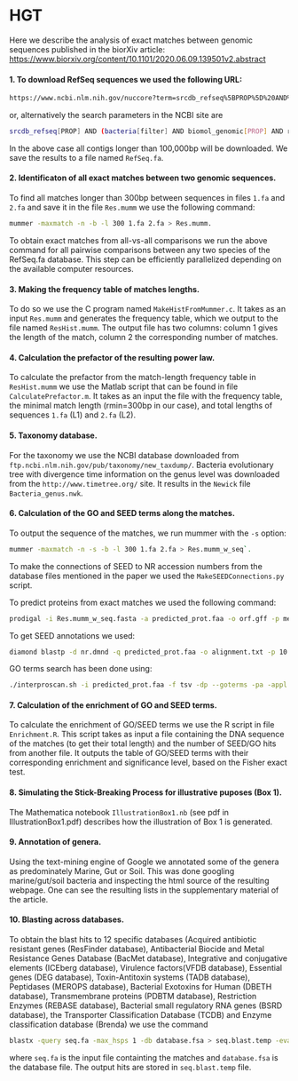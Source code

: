 # HGT
Here we describe the analysis of exact matches between genomic sequences published in the biorXiv article: https://www.biorxiv.org/content/10.1101/2020.06.09.139501v2.abstract

#### 1. To download RefSeq sequences we used the following URL:
```bash
https://www.ncbi.nlm.nih.gov/nuccore?term=srcdb_refseq%5BPROP%5D%20AND%20%28bacteria%5Bfilter%5D%20AND%20biomol_genomic%5BPROP%5D%20AND%20refseq%5Bfilter%5D%20AND%20%28%22100000%22%5BSLEN%5D%20%3A%20%221000000000000000%22%5BSLEN%5D%29%29&cmd=DetailsSearch
```  
or, alternatively the search parameters in the NCBI site are
```bash
srcdb_refseq[PROP] AND (bacteria[filter] AND biomol_genomic[PROP] AND refseq[filter] AND ("100000"[SLEN] : "1000000000000000"[SLEN]))
```  
In the above case all contigs longer than 100,000bp will be downloaded. We save the results to a file named `RefSeq.fa`. 

#### 2. Identificaton of all exact matches between two genomic sequences.
To find all matches longer than 300bp between sequences in files `1.fa` and `2.fa` and save it in the file `Res.mumm` we use the following command: 
```bash
mummer -maxmatch -n -b -l 300 1.fa 2.fa > Res.mumm.
```  
To obtain exact matches from all-vs-all comparisons we run the above command for all pairwise comparisons between any two species of the RefSeq.fa database. This step can be efficiently parallelized depending on the available computer resources.


#### 3. Making the frequency table of matches lengths. 
To do so we use the C program named `MakeHistFromMummer.c`. It takes as an input `Res.mumm` and generates the frequency table, which we output to the file named `ResHist.mumm`.
The output file has two columns: column 1 gives the length of the match, column 2 the corresponding number of matches.
    
#### 4. Calculation the prefactor of the resulting power law. 
To calculate the prefactor from the match-length frequency table in `ResHist.mumm` we use the Matlab script that can be found in file `CalculatePrefactor.m`. It takes as an input the file with the frequency table, the minimal match length (rmin=300bp in our case), and total lengths of sequences `1.fa` (L1) and `2.fa` (L2).

#### 5. Taxonomy database.
For the taxonomy we use the NCBI database downloaded from `ftp.ncbi.nlm.nih.gov/pub/taxonomy/new_taxdump/`.
Bacteria evolutionary tree with divergence time information on the genus level was downloaded from the `http://www.timetree.org/` site. It results in the `Newick` file `Bacteria_genus.nwk`. 



#### 6. Calculation of the GO and SEED terms along the matches. 
To output the sequence of the matches, we run mummer with the `-s` option: 
```bash
mummer -maxmatch -n -s -b -l 300 1.fa 2.fa > Res.mumm_w_seq`. 
```
To make the connections of SEED to NR accession numbers from the database files mentioned in the paper we used the
`MakeSEEDConnections.py` script.

To predict proteins from exact matches we used the following command:
```bash
prodigal -i Res.mumm_w_seq.fasta -a predicted_prot.faa -o orf.gff -p meta -q -f gff
```
To get SEED annotations we used:
```bash
diamond blastp -d nr.dmnd -q predicted_prot.faa -o alignment.txt -p 10 —quiet -k 0 ConnectNRToSEED.py
```
GO terms search has been done using:
```bash
./interproscan.sh -i predicted_prot.faa -f tsv -dp --goterms -pa -appl Pfam -appl TIGRFAM --cpu 20
```
  
#### 7. Calculation of the enrichment of GO and SEED terms. 
To calculate the enrichment of GO/SEED terms we use the R script in file `Enrichment.R`. This script takes as input a file containing the DNA sequence of the matches (to get their total length) and the number of SEED/GO hits from another file. It outputs the table of GO/SEED terms with their corresponding enrichment and significance level, based on the Fisher exact test.

#### 8. Simulating the Stick-Breaking Process for illustrative puposes (Box 1).
The Mathematica notebook `IllustrationBox1.nb` (see pdf in IllustrationBox1.pdf) describes how the illustration of Box 1 is generated.

#### 9. Annotation of genera.
Using the text-mining engine of Google we annotated some of the genera as predominately Marine, Gut or Soil. This was done googling marine/gut/soil bacteria and inspecting the html source of the resulting webpage. One can see the resulting lists in the supplementary material of the article.

#### 10. Blasting across databases.
To obtain the blast hits to 12 specific databases (Acquired  antibiotic resistant genes (ResFinder database), Antibacterial Biocide and Metal Resistance Genes Database (BacMet database), Integrative and conjugative elements (ICEberg database), Virulence factors(VFDB database), Essential genes (DEG database), Toxin-Antitoxin systems (TADB database), Peptidases (MEROPS database), Bacterial Exotoxins for Human (DBETH database), Transmembrane proteins (PDBTM database), Restriction Enzymes (REBASE database), Bacterial small regulatory RNA genes (BSRD database), the Transporter Classification Database (TCDB) and Enzyme classification database (Brenda) we use the command 
```bash
blastx -query seq.fa -max_hsps 1 -db database.fsa > seq.blast.temp -evalue 1e-50 -outfmt "6 sseqid,sseqid"`
```
where `seq.fa` is the input file containting the matches and `database.fsa` is the database file. The output hits are stored in `seq.blast.temp` file.
